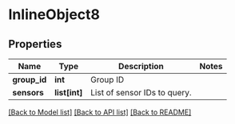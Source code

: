 # InlineObject8

## Properties
Name | Type | Description | Notes
------------ | ------------- | ------------- | -------------
**group_id** | **int** | Group ID | 
**sensors** | **list[int]** | List of sensor IDs to query. | 

[[Back to Model list]](../README.md#documentation-for-models) [[Back to API list]](../README.md#documentation-for-api-endpoints) [[Back to README]](../README.md)


